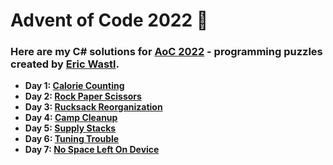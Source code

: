 # Advent of Code 2022 :christmas_tree:

### Here are my C# solutions for [AoC 2022](https://adventofcode.com/) - programming puzzles created by [Eric Wastl](http://was.tl/).

- **Day 1: [Calorie Counting](AdventOfCode2022/Solutions/Day_01.cs)**
- **Day 2: [Rock Paper Scissors](AdventOfCode2022/Solutions/Day_02.cs)**
- **Day 3: [Rucksack Reorganization](AdventOfCode2022/Solutions/Day_03.cs)**
- **Day 4: [Camp Cleanup](AdventOfCode2022/Solutions/Day_04.cs)**
- **Day 5: [Supply Stacks](AdventOfCode2022/Solutions/Day_05.cs)**
- **Day 6: [Tuning Trouble](AdventOfCode2022/Solutions/Day_06.cs)**
- **Day 7: [No Space Left On Device](AdventOfCode2022/Solutions/Day_07.cs)**
